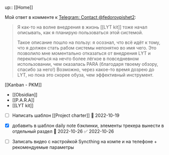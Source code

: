 up:: [[Home]]

Мой ответ в комменте к [Telegram: Contact @fedorovpishet2](https://t.me/fedorovpishet2/236):
> Я как-то на волне внедрения в жизнь [[LYT kit]] тоже начал описывать, как я планирую пользоваться этой системой.
> 
> Такое описание пошло на пользу: я осознал, что всё идёт к тому, что я должен стать рабом системы непонятно во имя чего. Это позволило мне моментально отказаться от внедрения LYT и переключиться на нечто более лёгкое в повседневном использовании, чем оказалась PARA (благодаря твоему обзору, спасибо за него!)
> Возможно, через какое-то время дозрею до LYT, но пока это скорее обуза, чем эффективный инструмент.

[[Kanban - PKM]]
- [[Obsidian]]
- [[P.A.R.A]]
- [[LYT kit]]

- [ ] Написать шаблон [[Project charter]] 📅 2022-10-19
- [x] добавить в шаблон daily note бэклинки, элементы трекера вынести в отдельный раздел 📅 2022-10-26 ✅ 2022-10-26
- [ ] Записать видео с настройкой Syncthing на компе и на телефоне + рекомендуемые параметры

